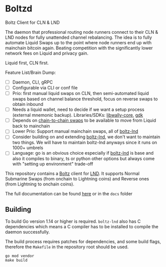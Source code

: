 # Boltzd

Boltz Client for CLN & LND

The daemon that professional routing node runners connect to their CLN & LND nodes for fully unattended channel rebalancing. The idea is to fully automate Liquid Swaps up to the point where node runners end up with mainchain bitcoin again. Beating competition with the significantly lower network fees on Liquid and privacy gain.

Liquid first, CLN first.

Feature List/Brain Dump:

- [ ] Daemon, CLI, gRPC
- [ ] Configurable via CLI or conf file
- [ ] Prio: first manual liquid swaps on CLN, then semi-automated liquid swaps based on channel balance threshold, focus on reverse swaps to obtain inbound
- [ ] Needs a liquid wallet, need to decide if we want a setup process (external mnemonic backup). Libraries/SDKs: [libwally-core](https://github.com/ElementsProject/libwally-core), [gdk](https://github.com/Blockstream/gdk)
- [ ] Depends on [chain-to-chain swaps](https://github.com/BoltzExchange/boltz-backend/issues/63) to be available to move from Liquid back to mainchain
- [ ] Lower Prio: Support manual mainchain swaps, all of [boltz-lnd](https://github.com/BoltzExchange/boltz-lnd)
- [ ] Consider building on and extending [boltz-lnd](https://github.com/BoltzExchange/boltz-lnd), we don't want to maintain two things. We will have to maintain boltz-lnd anyways since it runs on 1000+ umbrels
- [ ] Language: go is an obvious choice especially if [boltz-lnd](https://github.com/BoltzExchange/boltz-lnd) is base and also it compiles to binary, ts or python other options but always come with "setting up environment" trade-off

This repository contains a [Boltz](https://boltz.exchange) client for [LND](https://github.com/lightningnetwork/lnd). It supports Normal Submarine Swaps (from onchain to Lightning coins) and Reverse ones (from Lightning to onchain coins).

The full documentation can be found [here](https://lnd.docs.boltz.exchange/) or in the `docs` folder

## Building

To build Go version 1.14 or higher is required. `boltz-lnd` also has C dependencies which means a C compiler has to be installed to compile the daemon successfully.

The build process requires patches for dependencies, and some build flags, therefore the `Makefile` in the repository root should be used.

```
go mod vendor
make build
```
